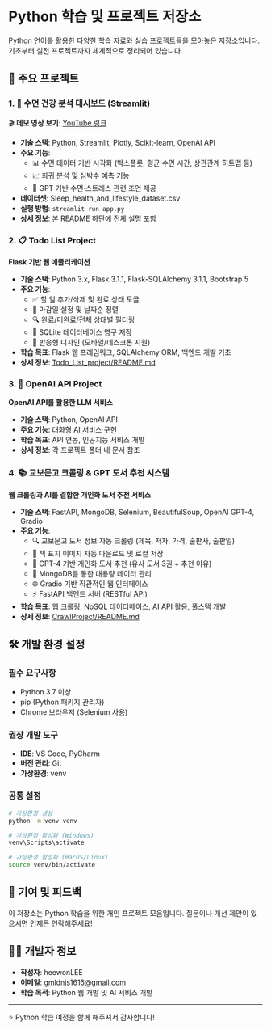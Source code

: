 # Python 학습 및 프로젝트 저장소

Python 언어를 활용한 다양한 학습 자료와 실습 프로젝트들을 모아놓은 저장소입니다. 기초부터 실전 프로젝트까지 체계적으로 정리되어 있습니다.

## 🚀 주요 프로젝트

### 1. 🛌 수면 건강 분석 대시보드 (Streamlit)

🎬 **데모 영상 보기**: [YouTube 링크](https://youtu.be/Weq4QAWPQ6Q)

- **기술 스택**: Python, Streamlit, Plotly, Scikit-learn, OpenAI API
- **주요 기능**:
  - 📊 수면 데이터 기반 시각화 (박스플롯, 평균 수면 시간, 상관관계 히트맵 등)
  - 📈 회귀 분석 및 심박수 예측 기능
  - 💬 GPT 기반 수면·스트레스 관련 조언 제공
- **데이터셋**: Sleep_health_and_lifestyle_dataset.csv
- **실행 방법**: `streamlit run app.py`
- **상세 정보**: 본 README 하단에 전체 설명 포함

### 2. 📋 Todo List Project

**Flask 기반 웹 애플리케이션**

- **기술 스택**: Python 3.x, Flask 3.1.1, Flask-SQLAlchemy 3.1.1, Bootstrap 5
- **주요 기능**:
  - ✅ 할 일 추가/삭제 및 완료 상태 토글
  - 📅 마감일 설정 및 날짜순 정렬
  - 🔍 완료/미완료/전체 상태별 필터링
  - 💾 SQLite 데이터베이스 영구 저장
  - 📱 반응형 디자인 (모바일/데스크톱 지원)
- **학습 목표**: Flask 웹 프레임워크, SQLAlchemy ORM, 백엔드 개발 기초
- **상세 정보**: [Todo_List_project/README.md](./Todo_List_project/README.md)

### 3. 🤖 OpenAI API Project

**OpenAI API를 활용한 LLM 서비스**

- **기술 스택**: Python, OpenAI API
- **주요 기능**: 대화형 AI 서비스 구현
- **학습 목표**: API 연동, 인공지능 서비스 개발
- **상세 정보**: 각 프로젝트 폴더 내 문서 참조

### 4. 📚 교보문고 크롤링 & GPT 도서 추천 시스템

**웹 크롤링과 AI를 결합한 개인화 도서 추천 서비스**

- **기술 스택**: FastAPI, MongoDB, Selenium, BeautifulSoup, OpenAI GPT-4, Gradio
- **주요 기능**:
  - 🔍 교보문고 도서 정보 자동 크롤링 (제목, 저자, 가격, 출판사, 출판일)
  - 📖 책 표지 이미지 자동 다운로드 및 로컬 저장
  - 🤖 GPT-4 기반 개인화 도서 추천 (유사 도서 3권 + 추천 이유)
  - 💾 MongoDB를 통한 대용량 데이터 관리
  - 🌐 Gradio 기반 직관적인 웹 인터페이스
  - ⚡ FastAPI 백엔드 서버 (RESTful API)
- **학습 목표**: 웹 크롤링, NoSQL 데이터베이스, AI API 활용, 풀스택 개발
- **상세 정보**: [CrawlProject/README.md](./CrawlProject/README.md)

## 🛠️ 개발 환경 설정

### 필수 요구사항

- Python 3.7 이상
- pip (Python 패키지 관리자)
- Chrome 브라우저 (Selenium 사용)

### 권장 개발 도구

- **IDE**: VS Code, PyCharm
- **버전 관리**: Git
- **가상환경**: venv

### 공통 설정

```bash
# 가상환경 생성
python -m venv venv

# 가상환경 활성화 (Windows)
venv\Scripts\activate

# 가상환경 활성화 (macOS/Linux)
source venv/bin/activate
```

## 🤝 기여 및 피드백

이 저장소는 Python 학습을 위한 개인 프로젝트 모음입니다. 질문이나 개선 제안이 있으시면 언제든 연락해주세요!

## 👨‍💻 개발자 정보

- **작성자**: heewonLEE
- **이메일**: gmldnjs1616@gmail.com
- **학습 목적**: Python 웹 개발 및 AI 서비스 개발

---

⭐ Python 학습 여정을 함께 해주셔서 감사합니다!
